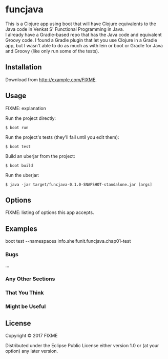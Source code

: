 # funcjava

This is a Clojure app using boot that will have Clojure equivalents to the Java code in Venkat S' Functional Programming in Java.   
I already have a Gradle-based repo that has the Java code and equivalent Groovy code. I found a Gradle plugin that let you use Clojure in a Gradle app,
but I wasn't able to do as much as with lein or boot or Gradle for Java and Groovy (like only run some of the tests).   


## Installation

Download from http://example.com/FIXME.

## Usage

FIXME: explanation

Run the project directly:

    $ boot run

Run the project's tests (they'll fail until you edit them):

    $ boot test

Build an uberjar from the project:

    $ boot build

Run the uberjar:

    $ java -jar target/funcjava-0.1.0-SNAPSHOT-standalone.jar [args]

## Options

FIXME: listing of options this app accepts.

## Examples

boot test --namespaces info.shelfunit.funcjava.chap01-test   

### Bugs

...

### Any Other Sections
### That You Think
### Might be Useful

## License

Copyright © 2017 FIXME

Distributed under the Eclipse Public License either version 1.0 or (at
your option) any later version.
